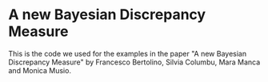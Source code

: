 # A new Bayesian Discrepancy Measure

This is the code we used for the examples in the paper "A new Bayesian Discrepancy Measure" by Francesco Bertolino, Silvia Columbu, Mara Manca and Monica Musio.
